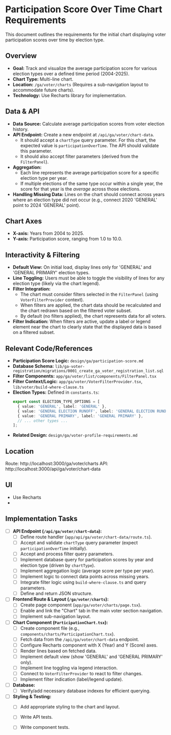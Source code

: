 # Participation Score Over Time Chart Requirements

This document outlines the requirements for the initial chart displaying voter participation scores over time by election type.

## Overview
- **Goal:** Track and visualize the average participation score for various election types over a defined time period (2004-2025).
- **Chart Type:** Multi-line chart.
- **Location:** `/ga/voter/charts` (Requires a sub-navigation layout to accommodate future charts).
- **Technology:** Use Recharts library for implementation.

## Data & API
- **Data Source:** Calculate average participation scores from voter election history.
- **API Endpoint:** Create a new endpoint at `/api/ga/voter/chart-data`.
    - It should accept a `chartType` query parameter. For this chart, the expected value is `participationOverTime`. The API should validate this parameter.
    - It should also accept filter parameters (derived from the `FilterPanel`).
- **Aggregation:**
    - Each line represents the average participation score for a specific election type per year.
    - If multiple elections of the same type occur within a single year, the score for that year is the *average* across those elections.
- **Handling Missing Data:** Lines on the chart should connect across years where an election type did not occur (e.g., connect 2020 'GENERAL' point to 2024 'GENERAL' point).

## Chart Axes
- **X-axis:** Years from 2004 to 2025.
- **Y-axis:** Participation score, ranging from 1.0 to 10.0.

## Interactivity & Filtering
- **Default View:** On initial load, display lines only for 'GENERAL' and 'GENERAL PRIMARY' election types.
- **Line Toggling:** Users must be able to toggle the visibility of lines for any election type (likely via the chart legend).
- **Filter Integration:**
    - The chart must consider filters selected in the `FilterPanel` (using `VoterFilterProvider` context).
    - When filters are applied, the chart data should be recalculated and the chart redrawn based on the filtered voter subset.
    - By default (no filters applied), the chart represents data for all voters.
- **Filter Indication:** When filters are active, update a label or legend element near the chart to clearly state that the displayed data is based on a filtered subset.

## Relevant Code/References
- **Participation Score Logic:** `design/ga/participation-score.md`
- **Database Schema:** `lib/ga-voter-registration/migrations/0001_create_ga_voter_registration_list.sql`
- **Filter Components:** `app/ga/voter/list/components/FilterPanel.tsx`
- **Filter Context/Logic:** `app/ga/voter/VoterFilterProvider.tsx`, `lib/voter/build-where-clause.ts`
- **Election Types:** Defined in `constants.ts`:
  ```typescript
  export const ELECTION_TYPE_OPTIONS = [
    { value: 'GENERAL', label: 'GENERAL' },
    { value: 'GENERAL ELECTION RUNOFF', label: 'GENERAL ELECTION RUNOFF' },
    { value: 'GENERAL PRIMARY', label: 'GENERAL PRIMARY' },
    // ... other types ...
  ];
  ```
- **Related Design:** `design/ga/voter-profile-requirements.md`

## Location

Route:  http://localhost:3000/ga/voter/charts
API: http://localhost:3000/api/ga/voter/chart-data

## UI
- Use Recharts
- 

## Implementation Tasks

*   [ ] **API Endpoint (`/api/ga/voter/chart-data`):**
    *   [ ] Define route handler (`app/api/ga/voter/chart-data/route.ts`).
    *   [ ] Accept and validate `chartType` query parameter (expect `participationOverTime` initially).
    *   [ ] Accept and process filter query parameters.
    *   [ ] Implement database query for participation scores by year and election type (driven by `chartType`).
    *   [ ] Implement aggregation logic (average score per type per year).
    *   [ ] Implement logic to connect data points across missing years.
    *   [ ] Integrate filter logic using `build-where-clause.ts` and query parameters.
    *   [ ] Define and return JSON structure.
*   [ ] **Frontend Route & Layout (`/ga/voter/charts`):**
    *   [ ] Create page component (`app/ga/voter/charts/page.tsx`).
    *   [ ] Enable and link the "Chart" tab in the main voter section navigation.
    *   [ ] Implement sub-navigation layout.
*   [ ] **Chart Component (`ParticipationChart.tsx`):**
    *   [ ] Create component file (e.g., `components/charts/ParticipationChart.tsx`).
    *   [ ] Fetch data from the `/api/ga/voter/chart-data` endpoint.
    *   [ ] Configure Recharts component with X (Year) and Y (Score) axes.
    *   [ ] Render lines based on fetched data.
    *   [ ] Implement default view (show 'GENERAL' and 'GENERAL PRIMARY' only).
    *   [ ] Implement line toggling via legend interaction.
    *   [ ] Connect to `VoterFilterProvider` to react to filter changes.
    *   [ ] Implement filter indication (label/legend update).
*   [ ] **Database:**
    *   [ ] Verify/add necessary database indexes for efficient querying.
*   [ ] **Styling & Testing:**
    *   [ ] Add appropriate styling to the chart and layout.
    *   [ ] Write API tests.
    *   [ ] Write component tests.


